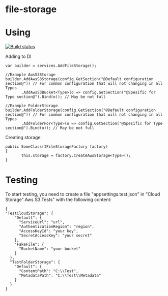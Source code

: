# file-storage

# Using

[![Build status](https://dev.azure.com/brandup/BrandUp%20Core/_apis/build/status/BrandUp.CloudStorage)](https://dev.azure.com/brandup/BrandUp%20Core/_build/latest?definitionId=8)

Adding to DI
```
var builder = services.AddFileStorage();

//Example AwsS3Storage
builder.AddAwsS3Storage(config.GetSection("@Default configuration section@")) // For common configuration that will not changing in all Types
       .AddAwsS3Bucket<Type>(o => config.GetSection("@Spesific for Type section@").Bind(o)); // May be not full

//Example FolderStorage
builder.AddFolderStorage(config.GetSection("@Default configuration section@")) // For common configuration that will not changing in all Types
       .AddFolderFor<Type>(o => config.GetSection("@Spesific for Type section@").Bind(o)); // May be not full
```
Creating storage

```
public SomeClass(IFileStorageFactory factory)
{
       this.storage = factory.CreateAwsStorage<Type>();
}

```

# Testing 
To start testing, you need to create a file "appsettings.test.json" in "Cloud Storage".Aws S3.Tests" with the following content:

```
{
"TestCloudStorage": {
    "Default": {
      "ServiceUrl": "url",
      "AuthenticationRegion": "region",
      "AccessKeyId": "your key",
      "SecretAccessKey": "your secret"
    },
    "FakeFile": {
      "BucketName": "your bucket"
    }
  },
  "TestFolderStorage": {
    "Default": {
      "ContentPath": "C:\\Test",
      "MetadataPath": "C:\\Test\\Metadata"
    }
  }
}
```
